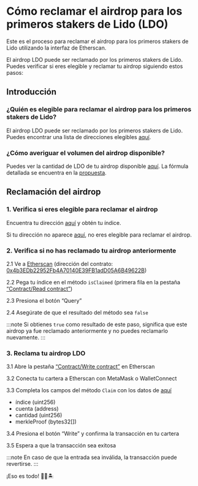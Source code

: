 # Cómo reclamar el airdrop para los primeros stakers de Lido (LDO)
Este es el proceso para reclamar el airdrop para los primeros stakers de Lido utilizando la interfaz de Etherscan.

El airdrop LDO puede ser reclamado por los primeros stakers de Lido. Puedes verificar si eres elegible y reclamar tu airdrop siguiendo estos pasos:

## Introducción

### ¿Quién es elegible para reclamar el airdrop para los primeros stakers de Lido?

El airdrop LDO puede ser reclamado por los primeros stakers de Lido. Puedes encontrar una lista de direcciones elegibles [aquí](https://github.com/lidofinance/airdrop-data/blob/main/early_stakers_airdrop.csv).

### ¿Cómo averiguar el volumen del airdrop disponible?

Puedes ver la cantidad de LDO de tu airdrop disponible [aquí](https://github.com/lidofinance/airdrop-data/blob/main/early_stakers_airdrop.csv). La fórmula detallada se encuentra en la [propuesta](https://research.lido.fi/t/proposal-16-retroactive-airdrop-0-5-ldo-to-early-steth-users/69/18).

## Reclamación del airdrop

### 1. Verifica si eres elegible para reclamar el airdrop

Encuentra tu dirección [aquí](https://github.com/lidofinance/airdrop-data/blob/main/early_stakers_airdrop.csv) y obtén tu índice.

Si tu dirección no aparece [aquí](https://github.com/lidofinance/airdrop-data/blob/main/early_stakers_airdrop.csv), no eres elegible para reclamar el airdrop.

### 2. Verifica si no has reclamado tu airdrop anteriormente

2.1 Ve a [Etherscan](https://etherscan.io/address/0x4b3edb22952fb4a70140e39fb1add05a6b49622b) (dirección del contrato: [0x4b3EDb22952Fb4A70140E39FB1adD05A6B49622B](https://etherscan.io/address/0x4b3edb22952fb4a70140e39fb1add05a6b49622b))

2.2 Pega tu índice en el método `isClaimed` (primera fila en la pestaña [“Contract/Read contract”](https://etherscan.io/address/0x4b3edb22952fb4a70140e39fb1add05a6b49622b#readContract))

2.3 Presiona el botón “Query”

2.4 Asegúrate de que el resultado del método sea `false`

:::note
Si obtienes `true` como resultado de este paso, significa que este airdrop ya fue reclamado anteriormente y no puedes reclamarlo nuevamente.
:::

### 3. Reclama tu airdrop LDO

3.1 Abre la pestaña [“Contract/Write contract”](https://etherscan.io/address/0x4b3edb22952fb4a70140e39fb1add05a6b49622b#writeContract) en Etherscan

3.2 Conecta tu cartera a Etherscan con MetaMask o WalletConnect

3.3 Completa los campos del método `Claim` con los datos de [aquí](https://github.com/lidofinance/airdrop-data/blob/main/early_stakers_airdrop.csv)
- índice (uint256)
- cuenta (address)
- cantidad (uint256)
- merkleProof (bytes32[])

3.4 Presiona el botón “Write” y confirma la transacción en tu cartera

3.5 Espera a que la transacción sea exitosa

:::note
En caso de que la entrada sea inválida, la transacción puede revertirse.
:::

¡Eso es todo! 💪🎉🏝